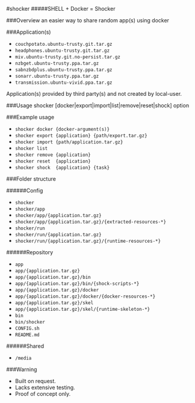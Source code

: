 #shocker
#####SHELL + Docker = Shocker


###Overview
an easier way to share random app(s) using docker

###Application(s)
- `couchpotato.ubuntu-trusty.git.tar.gz`
- `headphones.ubuntu-trusty.git.tar.gz`
- `miv.ubuntu-trusty.git.no-persist.tar.gz`
- `nzbget.ubuntu-trusty.ppa.tar.gz`
- `sabnzbdplus.ubuntu-trusty.ppa.tar.gz`
- `sonarr.ubuntu-trusty.ppa.tar.gz`
- `transmission.ubuntu-vivid.ppa.tar.gz`

Application(s) provided by third party(s) and not created by local-user.


###Usage
shocker [docker|export|import|list|remove|reset|shock] option

###Example usage
- `shocker docker {docker-argument(s)}`
- `shocker export {application} {path/export.tar.gz}`
- `shocker import {path/application.tar.gz}`
- `shocker list`
- `shocker remove {application}`
- `shocker reset  {application}`
- `shocker shock  {application} {task}`


###Folder structure

######Config
- `shocker`
- `shocker/app`
- `shocker/app/{application.tar.gz}`
- `shocker/app/{application.tar.gz}/{extracted-resources-*}`
- `shocker/run`
- `shocker/run/{application.tar.gz}`
- `shocker/run/{application.tar.gz}/{runtime-resources-*}`

######Repository
- `app`
- `app/{application.tar.gz}`
- `app/{application.tar.gz}/bin`
- `app/{application.tar.gz}/bin/{shock-scripts-*}`
- `app/{application.tar.gz}/docker`
- `app/{application.tar.gz}/docker/{docker-resources-*}`
- `app/{application.tar.gz}/skel`
- `app/{application.tar.gz}/skel/{runtime-skeleton-*}`
- `bin`
- `bin/shocker`
- `CONFIG.sh`
- `README.md`

######Shared
- `/media`

###Warning
- Built on request.
- Lacks extensive testing.
- Proof of concept only.
